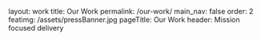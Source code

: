 layout: work
title: Our Work
permalink: /our-work/
main_nav: false
order: 2
featimg: /assets/pressBanner.jpg
pageTitle: Our Work
header: Mission focused delivery

